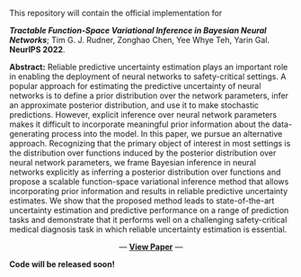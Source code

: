 This repository will contain the official implementation for

**_Tractable Function-Space Variational Inference in Bayesian Neural Networks_**; Tim G. J. Rudner, Zonghao Chen, Yee Whye Teh, Yarin Gal. **NeurIPS 2022**.

**Abstract:** Reliable predictive uncertainty estimation plays an important role in enabling the deployment of neural networks to safety-critical settings. A popular approach for estimating the predictive uncertainty of neural networks is to define a prior distribution over the network parameters, infer an approximate posterior distribution, and use it to make stochastic predictions. However, explicit inference over neural network parameters makes it difficult to incorporate meaningful prior information about the data-generating process into the model. In this paper, we pursue an alternative approach. Recognizing that the primary object of interest in most settings is the distribution over functions induced by the posterior distribution over neural network parameters, we frame Bayesian inference in neural networks explicitly as inferring a posterior distribution over functions and propose a scalable function-space variational inference method that allows incorporating prior information and results in reliable predictive uncertainty estimates. We show that the proposed method leads to state-of-the-art uncertainty estimation and predictive performance on a range of prediction tasks and demonstrate that it performs well on a challenging safety-critical medical diagnosis task in which reliable uncertainty estimation is essential.

<p align="center">
  &#151; <a href="https://timrudner.com/fsvi"><b>View Paper</b></a> &#151;
</p>

**Code will be released soon!**
